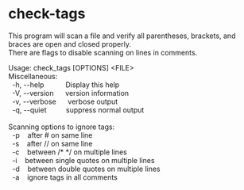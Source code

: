 # check-tags
This program will scan a file and verify all parentheses, brackets, and braces are open and closed properly.<br />
There are flags to disable scanning on lines in comments.

Usage: check_tags [OPTIONS] \<FILE\><br />
Miscellaneous:<br />
&nbsp;&nbsp;-h, --help&nbsp;&nbsp;&nbsp;&nbsp;&nbsp;&nbsp;&nbsp;&nbsp;&nbsp;&nbsp;&nbsp;Display this help<br />
&nbsp;&nbsp;-V, --version&nbsp;&nbsp;&nbsp;&nbsp;&nbsp;&nbsp;version information<br />
&nbsp;&nbsp;-v, --verbose&nbsp;&nbsp;&nbsp;&nbsp;&nbsp;&nbsp;verbose output<br />
&nbsp;&nbsp;-q, --quiet&nbsp;&nbsp;&nbsp;&nbsp;&nbsp;&nbsp;&nbsp;&nbsp;&nbsp;&nbsp;suppress normal output<br /><br />
Scanning options to ignore tags:<br />
&nbsp;&nbsp;-p&nbsp;&nbsp;&nbsp;&nbsp;after # on same line<br />
&nbsp;&nbsp;-s&nbsp;&nbsp;&nbsp;&nbsp;after // on same line<br />
&nbsp;&nbsp;-c&nbsp;&nbsp;&nbsp;&nbsp;between /* */ on multiple lines<br />
&nbsp;&nbsp;-i&nbsp;&nbsp;&nbsp;&nbsp;between single quotes on multiple lines<br />
&nbsp;&nbsp;-d&nbsp;&nbsp;&nbsp;&nbsp;between double quotes on multiple lines<br />
&nbsp;&nbsp;-a&nbsp;&nbsp;&nbsp;&nbsp;ignore tags in all comments<br />
